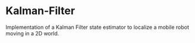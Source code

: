 # Kalman-Filter
Implementation of a Kalman Filter state estimator to localize a mobile robot moving in a 2D world.
